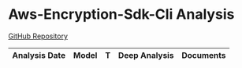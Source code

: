 # Aws-Encryption-Sdk-Cli Analysis

[GitHub Repository](https://github.com/aws/aws-encryption-sdk-cli)

| Analysis Date | Model | T | Deep Analysis | Documents |
|---------------|-------|---|:-------------:|-----------|